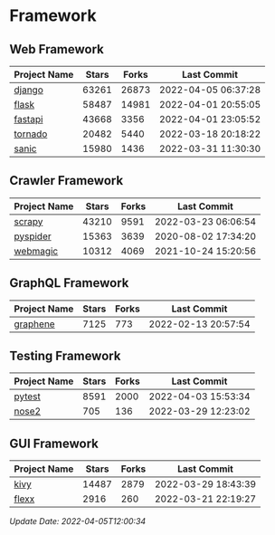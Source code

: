 # Framework

## Web Framework
| Project Name | Stars | Forks | Last Commit |
| ------------ | ----- | ----- | ----------- |
| [django](https://github.com/django/django) | 63261 | 26873 | 2022-04-05 06:37:28 |
| [flask](https://github.com/pallets/flask) | 58487 | 14981 | 2022-04-01 20:55:05 |
| [fastapi](https://github.com/tiangolo/fastapi) | 43668 | 3356 | 2022-04-01 23:05:52 |
| [tornado](https://github.com/tornadoweb/tornado) | 20482 | 5440 | 2022-03-18 20:18:22 |
| [sanic](https://github.com/sanic-org/sanic) | 15980 | 1436 | 2022-03-31 11:30:30 |

## Crawler Framework
| Project Name | Stars | Forks | Last Commit |
| ------------ | ----- | ----- | ----------- |
| [scrapy](https://github.com/scrapy/scrapy) | 43210 | 9591 | 2022-03-23 06:06:54 |
| [pyspider](https://github.com/binux/pyspider) | 15363 | 3639 | 2020-08-02 17:34:20 |
| [webmagic](https://github.com/code4craft/webmagic) | 10312 | 4069 | 2021-10-24 15:20:56 |

## GraphQL Framework
| Project Name | Stars | Forks | Last Commit |
| ------------ | ----- | ----- | ----------- |
| [graphene](https://github.com/graphql-python/graphene) | 7125 | 773 | 2022-02-13 20:57:54 |

## Testing Framework
| Project Name | Stars | Forks | Last Commit |
| ------------ | ----- | ----- | ----------- |
| [pytest](https://github.com/pytest-dev/pytest) | 8591 | 2000 | 2022-04-03 15:53:34 |
| [nose2](https://github.com/nose-devs/nose2) | 705 | 136 | 2022-03-29 12:23:02 |

## GUI Framework
| Project Name | Stars | Forks | Last Commit |
| ------------ | ----- | ----- | ----------- |
| [kivy](https://github.com/kivy/kivy) | 14487 | 2879 | 2022-03-29 18:43:39 |
| [flexx](https://github.com/flexxui/flexx) | 2916 | 260 | 2022-03-21 22:19:27 |

*Update Date: 2022-04-05T12:00:34*